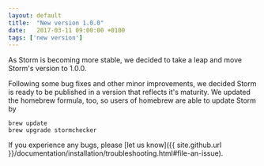 ```yaml
---
layout: default
title:  "New version 1.0.0"
date:   2017-03-11 09:00:00 +0100
tags: ['new version']
---
```


As Storm is becoming more stable, we decided to take a leap and move Storm's version to 1.0.0.
<!--more-->

Following some bug fixes and other minor improvements, we decided Storm is ready to be published in a version that reflects it's maturity. We updated the homebrew formula, too, so users of homebrew are able to update Storm by

```shell
brew update
brew upgrade stormchecker
```

If you experience any bugs, please [let us know]({{ site.github.url }}/documentation/installation/troubleshooting.html#file-an-issue).
